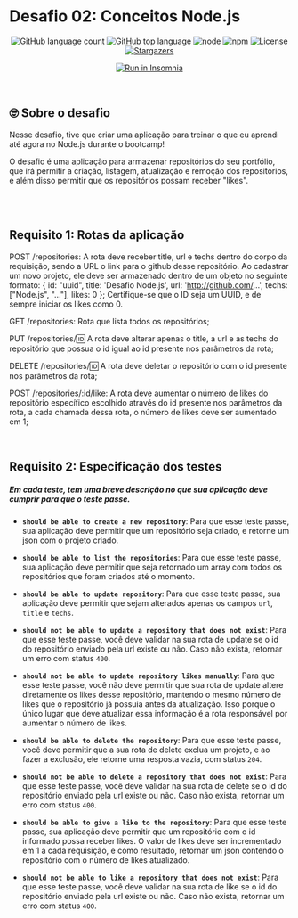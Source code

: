 <h1>Desafio 02: Conceitos Node.js</h1>

<p align="center">
  <img alt="GitHub language count" src="https://img.shields.io/github/languages/count/FernandoGurgel/gostack-desafio-conceitos-ndodes">

  <img alt="GitHub top language" src="https://img.shields.io/github/languages/top/FernandoGurgel/gostack-desafio-conceitos-ndodes">

  <img alt="node" src="https://img.shields.io/badge/node-10.15.0-blue">

  <img alt="npm" src="https://img.shields.io/badge/npm-v6.3.0-red">  

  <img alt="License" src="https://img.shields.io/badge/license-MIT-%2304D361">

  <a href="https://github.com/FernandoGurgel/gostack-desafio-conceitos-ndodes/stargazers">

  <img alt="Stargazers" src="https://img.shields.io/github/stars/FernandoGurgel/gostack-desafio-conceitos-ndodes?style=social">
  </a>
</p>

<p align="center">
  <a href="https://insomnia.rest/run/?label=Gostack%20desafio%20-%20conceitos%20nodejs&uri=https%3A%2F%2Fraw.githubusercontent.com%2FFernandoGurgel%2Fgostack-desafio-conceitos-ndodes%2Fmaster%2FInsomnia-conceitos-nodejs.json" target="_blank"><img src="https://insomnia.rest/images/run.svg" alt="Run in Insomnia"></a>
</p>
<br>

## 🤓 Sobre o desafio

Nesse desafio, tive que criar uma aplicação para treinar o que eu aprendi até agora no Node.js durante o bootcamp!

O desafio é uma aplicação para armazenar repositórios do seu portfólio, que irá permitir a criação, listagem, atualização e remoção dos repositórios, e além disso permitir que os repositórios possam receber "likes".

<br><br>

## Requisito 1: Rotas da aplicação

POST /repositories: A rota deve receber title, url e techs dentro do corpo da requisição, sendo a URL o link para o github desse repositório. Ao cadastrar um novo projeto, ele deve ser armazenado dentro de um objeto no seguinte formato: { id: "uuid", title: 'Desafio Node.js', url: 'http://github.com/...', techs: ["Node.js", "..."], likes: 0 }; Certifique-se que o ID seja um UUID, e de sempre iniciar os likes como 0.

GET /repositories: Rota que lista todos os repositórios;

PUT /repositories/:id: A rota deve alterar apenas o title, a url e as techs do repositório que possua o id igual ao id presente nos parâmetros da rota;

DELETE /repositories/:id: A rota deve deletar o repositório com o id presente nos parâmetros da rota;

POST /repositories/:id/like: A rota deve aumentar o número de likes do repositório específico escolhido através do id presente nos parâmetros da rota, a cada chamada dessa rota, o número de likes deve ser aumentado em 1;

<br>

## Requisito 2: Especificação dos testes

##### Em cada teste, tem uma breve descrição no que sua aplicação deve cumprir para que o teste passe.

- **`should be able to create a new repository`**: Para que esse teste passe, sua aplicação deve permitir que um repositório seja criado, e retorne um json com o projeto criado.

- **`should be able to list the repositories`**: Para que esse teste passe, sua aplicação deve permitir que seja retornado um array com todos os repositórios que foram criados até o momento.

- **`should be able to update repository`**: Para que esse teste passe, sua aplicação deve permitir que sejam alterados apenas os campos `url`, `title` e `techs`.

- **`should not be able to update a repository that does not exist`**: Para que esse teste passe, você deve validar na sua rota de update se o id do repositório enviado pela url existe ou não. Caso não exista, retornar um erro com status `400`.

- **`should not be able to update repository likes manually`**: Para que esse teste passe, você não deve permitir que sua rota de update altere diretamente os likes desse repositório, mantendo o mesmo número de likes que o repositório já possuia antes da atualização. Isso porque o único lugar que deve atualizar essa informação é a rota responsável por aumentar o número de likes.

- **`should be able to delete the repository`**: Para que esse teste passe, você deve permitir que a sua rota de delete exclua um projeto, e ao fazer a exclusão, ele retorne uma resposta vazia, com status `204`.

- **`should not be able to delete a repository that does not exist`**: Para que esse teste passe, você deve validar na sua rota de delete se o id do repositório enviado pela url existe ou não. Caso não exista, retornar um erro com status `400`.

- **`should be able to give a like to the repository`**: Para que esse teste passe, sua aplicação deve permitir que um repositório com o id informado possa receber likes. O valor de likes deve ser incrementado em 1 a cada requisição, e como resultado, retornar um json contendo o repositório com o número de likes atualizado.

- **`should not be able to like a repository that does not exist`**: Para que esse teste passe, você deve validar na sua rota de like se o id do repositório enviado pela url existe ou não. Caso não exista, retornar um erro com status `400`.
